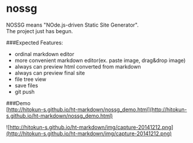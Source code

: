 nossg
=====

NOSSG means "NOde.js-driven Static Site Generator".  
The project just has begun.

###Expected Features:

- ordinal markdown editor
- more convenient markdown editor(ex. paste image, drag&drop image)
- always can preview html converted from markdown
- always can preview final site
- file tree view
- save files
- git push

###Demo  
[http://hitokun-s.github.io/ht-markdown/nossg_demo.html](http://hitokun-s.github.io/ht-markdown/nossg_demo.html)

![http://hitokun-s.github.io/ht-markdown/img/capture-20141212.png](http://hitokun-s.github.io/ht-markdown/img/capture-20141212.png)
